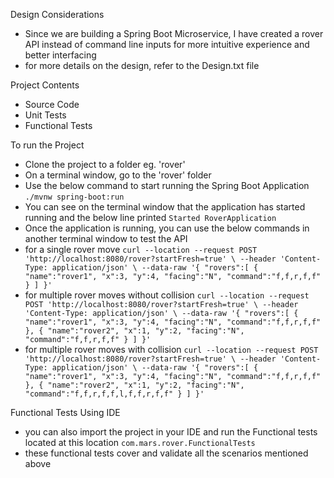 Design Considerations
- Since we are building a Spring Boot Microservice, I have created a rover API instead of command line inputs for more intuitive experience and better interfacing
- for more details on the design, refer to the Design.txt file

Project Contents
- Source Code
- Unit Tests
- Functional Tests


To run the Project
- Clone the project to a folder eg. 'rover'
- On a terminal window, go to the 'rover' folder
- Use the below command to start running the Spring Boot Application
  `./mvnw spring-boot:run`
- You can see on the terminal window that the application has started running and the below line printed
  `Started RoverApplication`
- Once the application is running, you can use the below commands in another terminal window to test the API
- for a single rover move `curl --location --request POST 'http://localhost:8080/rover?startFresh=true' \
  --header 'Content-Type: application/json' \
  --data-raw '{
  "rovers":[
  {
  "name":"rover1",
  "x":3,
  "y":4,
  "facing":"N",
  "command":"f,f,r,f,f"
  }
  ]
  }'`
- for multiple rover moves without collision `curl --location --request POST 'http://localhost:8080/rover?startFresh=true' \
  --header 'Content-Type: application/json' \
  --data-raw '{
  "rovers":[
  {
  "name":"rover1",
  "x":3,
  "y":4,
  "facing":"N",
  "command":"f,f,r,f,f"
  },
  {
  "name":"rover2",
  "x":1,
  "y":2,
  "facing":"N",
  "command":"f,f,r,f,f"
  }
  ]
  }'`
- for multiple rover moves with collision `curl --location --request POST 'http://localhost:8080/rover?startFresh=true' \
  --header 'Content-Type: application/json' \
  --data-raw '{
  "rovers":[
  {
  "name":"rover1",
  "x":3,
  "y":4,
  "facing":"N",
  "command":"f,f,r,f,f"
  },
  {
  "name":"rover2",
  "x":1,
  "y":2,
  "facing":"N",
  "command":"f,f,r,f,f,l,f,f,r,f,f"
  }
  ]
  }'`

Functional Tests Using IDE
- you can also import the project in your IDE and run the Functional tests located at this location `com.mars.rover.FunctionalTests`
- these functional tests cover and validate all the scenarios mentioned above